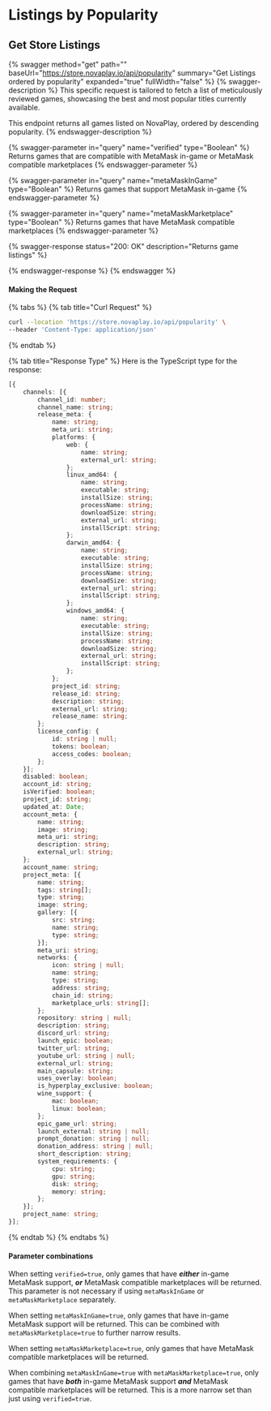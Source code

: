 # Listings by Popularity

## Get Store Listings

{% swagger method="get" path="" baseUrl="https://store.novaplay.io/api/popularity" summary="Get Listings ordered by popularity" expanded="true" fullWidth="false" %}
{% swagger-description %}
This specific request is tailored to fetch a list of meticulously reviewed games, showcasing the best and most popular titles currently available.

This endpoint returns all games listed on NovaPlay, ordered by descending popularity.
{% endswagger-description %}

{% swagger-parameter in="query" name="verified" type="Boolean" %}
Returns games that are compatible with MetaMask in-game or MetaMask compatible marketplaces
{% endswagger-parameter %}

{% swagger-parameter in="query" name="metaMaskInGame" type="Boolean" %}
Returns games that support MetaMask in-game
{% endswagger-parameter %}

{% swagger-parameter in="query" name="metaMaskMarketplace" type="Boolean" %}
Returns games that have MetaMask compatible marketplaces
{% endswagger-parameter %}

{% swagger-response status="200: OK" description="Returns game listings" %}

{% endswagger-response %}
{% endswagger %}

#### Making the Request

{% tabs %}
{% tab title="Curl Request" %}
```bash
curl --location 'https://store.novaplay.io/api/popularity' \
--header 'Content-Type: application/json'
```
{% endtab %}

{% tab title="Response Type" %}
Here is the TypeScript type for the response:

```typescript
[{
	channels: [{
		channel_id: number;
		channel_name: string;
		release_meta: {
			name: string;
			meta_uri: string;
			platforms: {
				web: {
					name: string;
					external_url: string;
				};
				linux_amd64: {
					name: string;
					executable: string;
					installSize: string;
					processName: string;
					downloadSize: string;
					external_url: string;
					installScript: string;
				};
				darwin_amd64: {
					name: string;
					executable: string;
					installSize: string;
					processName: string;
					downloadSize: string;
					external_url: string;
					installScript: string;
				};
				windows_amd64: {
					name: string;
					executable: string;
					installSize: string;
					processName: string;
					downloadSize: string;
					external_url: string;
					installScript: string;
				};
			};
			project_id: string;
			release_id: string;
			description: string;
			external_url: string;
			release_name: string;
		};
		license_config: {
			id: string | null;
			tokens: boolean;
			access_codes: boolean;
		};
	}];
	disabled: boolean;
	account_id: string;
	isVerified: boolean;
	project_id: string;
	updated_at: Date;
	account_meta: {
		name: string;
		image: string;
		meta_uri: string;
		description: string;
		external_url: string;
	};
	account_name: string;
	project_meta: [{
		name: string;
		tags: string[];
		type: string;
		image: string;
		gallery: [{
			src: string;
			name: string;
			type: string;
		}];
		meta_uri: string;
		networks: {
			icon: string | null;
			name: string;
			type: string;
			address: string;
			chain_id: string;
			marketplace_urls: string[];
		};
		repository: string | null;
		description: string;
		discord_url: string;
		launch_epic: boolean;
		twitter_url: string;
		youtube_url: string | null;
		external_url: string;
		main_capsule: string;
		uses_overlay: boolean;
		is_hyperplay_exclusive: boolean;
		wine_support: {
			mac: boolean;
			linux: boolean;
		};
		epic_game_url: string;
		launch_external: string | null;
		prompt_donation: string | null;
		donation_address: string | null;
		short_description: string;
		system_requirements: {
			cpu: string;
			gpu: string;
			disk: string;
			memory: string;
		};
	}];
	project_name: string;
}];
```
{% endtab %}
{% endtabs %}

#### Parameter combinations

When setting `verified=true`, only games that have _**either**_ in-game MetaMask support, _**or**_ MetaMask compatible marketplaces will be returned. This parameter is not necessary if using `metaMaskInGame` or `metaMaskMarketplace` separately.



When setting `metaMaskInGame=true`, only games that have in-game MetaMask support will be returned. This can be combined with `metaMaskMarketplace=true` to further narrow results.



When setting `metaMaskMarketplace=true`, only games that have MetaMask compatible marketplaces will be returned.



When combining `metaMaskInGame=true` with `metaMaskMarketplace=true`, only games that have _**both**_ in-game MetaMask support _**and**_ MetaMask compatible marketplaces will be returned. This is a more narrow set than just using `verified=true`.
